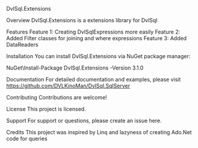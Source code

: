 DvlSql.Extensions


Overview
DvlSql.Extensions is a extensions library for DvlSql

Features
Feature 1: Creating DvlSqlExpressions more easily
Feature 2: Added Filter classes for joining and where expressions
Feature 3: Added DataReaders

Installation
You can install DvlSql.Extensions via NuGet package manager:

NuGet\Install-Package DvlSql.Extensions -Version 3.1.0

Documentation
For detailed documentation and examples, please visit https://github.com/DVLKinoMan/DvlSql.SqlServer

Contributing
Contributions are welcome! 

License
This project is licensed.

Support
For support or questions, please create an issue here.

Credits
This project was inspired by Linq and lazyness of creating Ado.Net code for queries